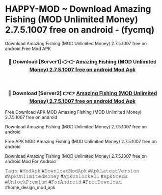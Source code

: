# HAPPY-MOD ~ Download Amazing Fishing (MOD Unlimited Money) 2.7.5.1007 free on android - (fycmq)
Download Amazing Fishing (MOD Unlimited Money) 2.7.5.1007 free on android Free Mod APK

<div align="center">
<h3>🔴 Download [Server1] 👉👉 <a href="https://apk-comot.site?title=Amazing_Fishing_(MOD_Unlimited_Money)_2.7.5.1007_free_on_android">Amazing Fishing (MOD Unlimited Money) 2.7.5.1007 free on android Mod Apk</a></h3><br>

<h3>🔴 Download [Server2] 👉👉 <a href="https://apk-comot.site?title=Amazing_Fishing_(MOD_Unlimited_Money)_2.7.5.1007_free_on_android">Amazing Fishing (MOD Unlimited Money) 2.7.5.1007 free on android Mod Apk</a></h3>
</div>


Free Download APK MOD Amazing Fishing (MOD Unlimited Money) 2.7.5.1007 free on android

Download Amazing Fishing (MOD Unlimited Money) 2.7.5.1007 free on android 

Free APK MOD Amazing Fishing (MOD Unlimited Money) 2.7.5.1007 free on android 

Download Amazing Fishing (MOD Unlimited Money) 2.7.5.1007 free on android Mod For Android

𝚃𝚊𝚐𝚜: #𝙼𝚘𝚍𝙰𝚙𝚔 #𝙳𝚘𝚠𝚗𝚕𝚘𝚊𝚍𝙼𝚘𝚍𝙰𝚙𝚔 #𝙰𝚙𝚔𝙻𝚊𝚝𝚎𝚜𝚝𝚅𝚎𝚛𝚜𝚒𝚘𝚗 #𝙰𝚙𝚔𝚄𝚗𝚕𝚒𝚖𝚒𝚝𝚎𝚍𝙼𝚘𝚗𝚎𝚢 #𝙰𝚙𝚔𝚄𝚗𝚕𝚘𝚌𝚔𝙰𝚕𝚕 #𝙰𝚙𝚔𝙽𝚘𝙰𝚍𝚜 #𝚄𝚗𝚕𝚘𝚌𝚔𝙿𝚛𝚎𝚖𝚒𝚞𝚖 #𝙵𝚘𝚛𝙰𝚗𝚍𝚛𝚘𝚒𝚍 #𝙵𝚛𝚎𝚎𝙳𝚘𝚠𝚗𝚕𝚘𝚊𝚍 #home_design_mod_apk